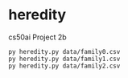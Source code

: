 # heredity
 cs50ai Project 2b
 
```
py heredity.py data/family0.csv
py heredity.py data/family1.csv
py heredity.py data/family2.csv
```

